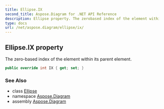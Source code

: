 ```yaml
---
title: Ellipse.IX
second_title: Aspose.Diagram for .NET API Reference
description: Ellipse property. The zerobased index of the element within its parent element
type: docs
url: /net/aspose.diagram/ellipse/ix/
---
```

## Ellipse.IX property

The zero-based index of the element within its parent element.

```csharp
public override int IX { get; set; }
```

### See Also

* class [Ellipse](../)
* namespace [Aspose.Diagram](../../ellipse/)
* assembly [Aspose.Diagram](../../../)


